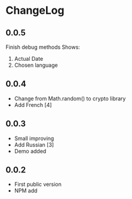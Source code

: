 # ChangeLog
## 0.0.5
Finish debug methods
Shows:
1. Actual Date
1. Chosen language

## 0.0.4
* Change from Math.random() to crypto library
* Add French [4]
## 0.0.3
* Small improving
* Add Russian [3]
* Demo added
  
## 0.0.2
* First public version
* NPM add